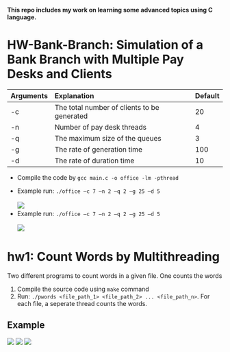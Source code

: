 **This repo includes my work on learning some advanced topics using C language.**


# HW-Bank-Branch: Simulation of a Bank Branch with Multiple Pay Desks and Clients
| Arguments | Explanation | Default |
| --------- | :-----| :-----|
| -c |  The total number of clients to be generated   | 20  |
| -n |  Number of pay desk threads                    | 4   |
| -q |  The maximum size of the queues                | 3   |
| -g |  The rate of generation time                   | 100 |
| -d |  The rate of duration time                     | 10  |

+  Compile the code by `gcc main.c -o office -lm -pthread`
  *  Example run: `./office –c 7 –n 2 –q 2 –g 25 –d 5` <br /> <br />
     ![](https://github.com/aktastunahan/c-works/blob/main/HW-Bank-Branch/bank_branch_1.PNG)
  *  Example run: `./office –c 7 –n 2 –q 2 –g 25 –d 5` <br /> <br />
     ![](https://github.com/aktastunahan/c-works/blob/main/HW-Bank-Branch/bank_branch_2.PNG)

# hw1: Count Words by Multithreading
Two different programs to count words in a given file. One counts the words
1.  Compile the source code using `make` command
2.  Run: `./pwords <file_path_1> <file_path_2> ... <file_path_n>`. For each file, a seperate thread counts the words.
## Example
![](https://github.com/aktastunahan/c-works/blob/main/hw1/img1.PNG)
![](https://github.com/aktastunahan/c-works/blob/main/hw1/img2.PNG)
![](https://github.com/aktastunahan/c-works/blob/main/hw1/img3.PNG)
